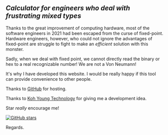 ## *Calculator for engineers who deal with frustrating mixed types*


Thanks to the great improvement of computing hardware, most of the software engineers in 2021 had been escaped from the curse of fixed-point. Hardware engineers, however, who could not ignore the advantages of fixed-point are struggle to fight to make an *efficient* solution with this monster. 

Sadly, when we deal with fixed point, we cannot directly read the binary or hex to a real recognizable number! We are not a Von Neumann!

It's why I have developed this website. I would be really happy if this tool can provide convenience  to other people.

Thanks to [GitHub](https://github.com/) for hosting.

Thanks to [Koh Young Technology](https://www.kohyoung.com) for giving me a development idea.

Star *really* encourage me!

[![GitHub stars](https://img.shields.io/github/stars/donghoonpark/type_calculator?style=social&label=Star&maxAge=2592000)](https://github.com/DongHoonPark/type_calculator/stargazers)

Regards.